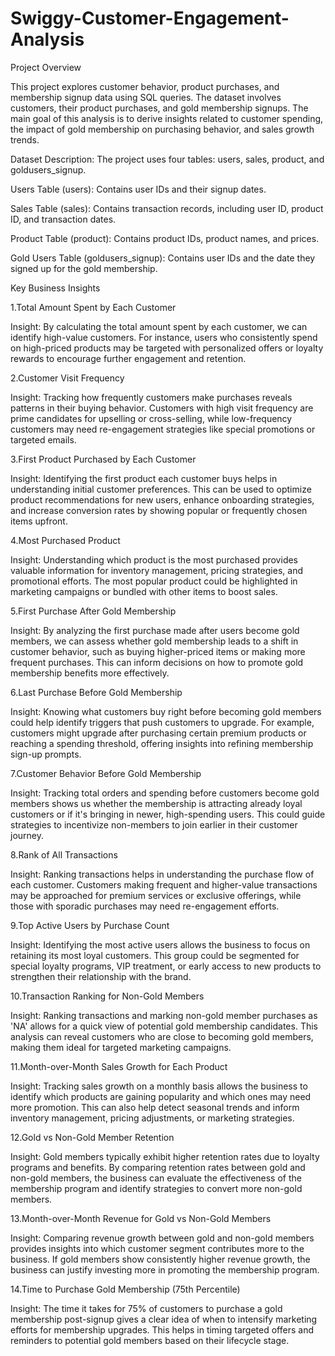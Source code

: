 # Swiggy-Customer-Engagement-Analysis
Project Overview

This project explores customer behavior, product purchases, and membership signup data using SQL queries. The dataset involves customers, their product purchases, and gold membership signups. The main goal of this analysis is to derive insights related to customer spending, the impact of gold membership on purchasing behavior, and sales growth trends.

Dataset Description:
The project uses four tables: users, sales, product, and goldusers_signup.

Users Table (users): Contains user IDs and their signup dates.

Sales Table (sales): Contains transaction records, including user ID, product ID, and transaction dates.

Product Table (product): Contains product IDs, product names, and prices.

Gold Users Table (goldusers_signup): Contains user IDs and the date they signed up for the gold membership.

Key Business Insights

1.Total Amount Spent by Each Customer

Insight: By calculating the total amount spent by each customer, we can identify high-value customers. For instance, users who consistently spend on high-priced products may be targeted with personalized offers or loyalty rewards to encourage further engagement and retention.

2.Customer Visit Frequency

Insight: Tracking how frequently customers make purchases reveals patterns in their buying behavior. Customers with high visit frequency are prime candidates for upselling or cross-selling, while low-frequency customers may need re-engagement strategies like special promotions or targeted emails.

3.First Product Purchased by Each Customer

Insight: Identifying the first product each customer buys helps in understanding initial customer preferences. This can be used to optimize product recommendations for new users, enhance onboarding strategies, and increase conversion rates by showing popular or frequently chosen items upfront.

4.Most Purchased Product

Insight: Understanding which product is the most purchased provides valuable information for inventory management, pricing strategies, and promotional efforts. The most popular product could be highlighted in marketing campaigns or bundled with other items to boost sales.

5.First Purchase After Gold Membership

Insight: By analyzing the first purchase made after users become gold members, we can assess whether gold membership leads to a shift in customer behavior, such as buying higher-priced items or making more frequent purchases. This can inform decisions on how to promote gold membership benefits more effectively.

6.Last Purchase Before Gold Membership

Insight: Knowing what customers buy right before becoming gold members could help identify triggers that push customers to upgrade. For example, customers might upgrade after purchasing certain premium products or reaching a spending threshold, offering insights into refining membership sign-up prompts.

7.Customer Behavior Before Gold Membership

Insight: Tracking total orders and spending before customers become gold members shows us whether the membership is attracting already loyal customers or if it's bringing in newer, high-spending users. This could guide strategies to incentivize non-members to join earlier in their customer journey.

8.Rank of All Transactions

Insight: Ranking transactions helps in understanding the purchase flow of each customer. Customers making frequent and higher-value transactions may be approached for premium services or exclusive offerings, while those with sporadic purchases may need re-engagement efforts.

9.Top Active Users by Purchase Count

Insight: Identifying the most active users allows the business to focus on retaining its most loyal customers. This group could be segmented for special loyalty programs, VIP treatment, or early access to new products to strengthen their relationship with the brand.

10.Transaction Ranking for Non-Gold Members

Insight: Ranking transactions and marking non-gold member purchases as 'NA' allows for a quick view of potential gold membership candidates. This analysis can reveal customers who are close to becoming gold members, making them ideal for targeted marketing campaigns.

11.Month-over-Month Sales Growth for Each Product

Insight: Tracking sales growth on a monthly basis allows the business to identify which products are gaining popularity and which ones may need more promotion. This can also help detect seasonal trends and inform inventory management, pricing adjustments, or marketing strategies.

12.Gold vs Non-Gold Member Retention

Insight: Gold members typically exhibit higher retention rates due to loyalty programs and benefits. By comparing retention rates between gold and non-gold members, the business can evaluate the effectiveness of the membership program and identify strategies to convert more non-gold members.

13.Month-over-Month Revenue for Gold vs Non-Gold Members

Insight: Comparing revenue growth between gold and non-gold members provides insights into which customer segment contributes more to the business. If gold members show consistently higher revenue growth, the business can justify investing more in promoting the membership program.

14.Time to Purchase Gold Membership (75th Percentile)

Insight: The time it takes for 75% of customers to purchase a gold membership post-signup gives a clear idea of when to intensify marketing efforts for membership upgrades. This helps in timing targeted offers and reminders to potential gold members based on their lifecycle stage.
